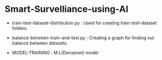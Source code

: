# Smart-Survelliance-using-AI



- train-test-dataset-distribution.py : Used for creating train-test-dataset folders.

- balance-between-train-and-test.py : Creating a graph for finding out balance between datasets.

- MODEL-TRAINING : M.L(Densenet) model 
